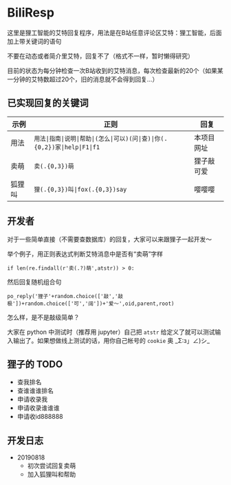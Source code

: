 # BiliResp

这里是狸工智能的艾特回复程序，用法是在B站任意评论区艾特：狸工智能，后面加上带关键词的语句

不要在动态或者简介里艾特，回复不了（格式不一样，暂时懒得研究）

目前的状态为每分钟检查一次B站收到的艾特消息，每次检查最新的20个（如果某一分钟的艾特数超过20个，旧的消息就不会得到回复…）


## 已实现回复的关键词

示例 | 正则 | 回复
------------ | ------------- | -------------
用法 | `用法\|指南\|说明\|帮助\|(怎么\|可以)(问\|查)\|你(.{0,2})家\|help\|F1\|f1` | 本项目网址
卖萌 | `卖(.{0,3})萌` | 狸子敲可爱
狐狸叫 | `狸(.{0,3})叫\|fox(.{0,3})say` | 嘤嘤嘤



## 开发者

对于一些简单直接（不需要查数据库）的回复，大家可以来跟狸子一起开发～

举个例子，用正则表达式判断艾特消息中是否有“卖萌”字样

`if len(re.findall(r'卖(.?)萌',atstr)) > 0:`

然后回复随机组合句

`po_reply('狸子'+random.choice(['敲','敲极'])+random.choice(['可','阔'])+'爱～',oid,parent,root)`

怎么样，是不是敲级简单？

大家在 python 中测试时（推荐用 jupyter）自己把 `atstr` 给定义了就可以测试输入输出了。如果想做线上测试的话，用你自己帐号的 `cookie` 奥 \_Σ:з」∠)シ\_



## 狸子的 TODO

- 查我排名
- 查谁谁谁排名
- 申请收录我
- 申请收录谁谁谁
- 申请收id888888


## 开发日志

- 20190818
  - 初次尝试回复卖萌
  - 加入狐狸叫和帮助

